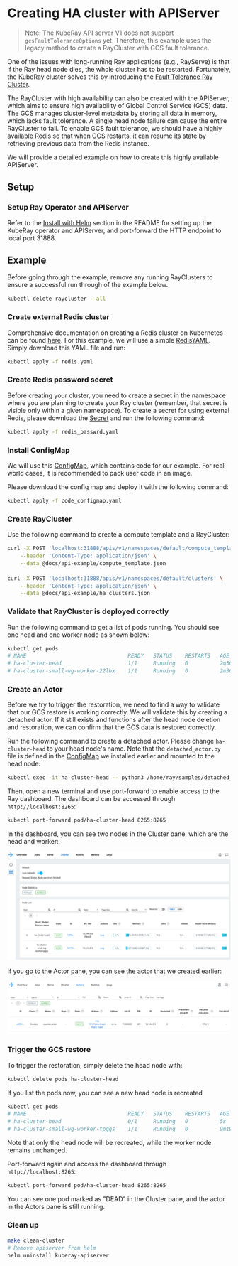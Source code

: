 # Creating HA cluster with APIServer

> Note: The KubeRay API server V1 does not support `gcsFaultToleranceOptions` yet.
> Therefore, this example uses the legacy method to create a RayCluster with GCS fault tolerance.

One of the issues with long-running Ray applications (e.g., RayServe) is that if the Ray head node
dies, the whole cluster has to be restarted. Fortunately, the KubeRay cluster solves this by
introducing the [Fault Tolerance Ray Cluster](https://docs.ray.io/en/master/cluster/kubernetes/user-guides/kuberay-gcs-ft.html).

The RayCluster with high availability can also be created with the APIServer, which aims to
ensure high availability of Global Control Service (GCS) data. The GCS manages
cluster-level metadata by storing all data in memory, which lacks fault tolerance. A
single head node failure can cause the entire RayCluster to fail. To enable GCS fault tolerance,
we should have a highly available Redis so that when GCS restarts, it can resume its
state by retrieving previous data from the Redis instance.

We will provide a detailed example on how to create this highly available APIServer.

## Setup

### Setup Ray Operator and APIServer

Refer to the [Install with Helm](README.md#install-with-helm) section in the README for
setting up the KubeRay operator and APIServer, and port-forward the HTTP endpoint to local
port 31888.

## Example

Before going through the example, remove any running RayClusters to ensure a successful
run through of the example below.

```sh
kubectl delete raycluster --all
```

### Create external Redis cluster

Comprehensive documentation on creating a Redis cluster on Kubernetes can be found
[here](https://www.dragonflydb.io/guides/redis-kubernetes). For this example, we will use a simple
[RedisYAML]. Simply download this YAML file and run:

```sh
kubectl apply -f redis.yaml
```

### Create Redis password secret

Before creating your cluster, you need to create a secret in the
namespace where you are planning to create your Ray cluster (remember, that secret is visible only within a given
namespace). To create a secret for using external Redis, please download the [Secret] and
run the following command:

```sh
kubectl apply -f redis_passwrd.yaml
```

### Install ConfigMap

We will use this [ConfigMap], which contains code for our example. For real-world
cases, it is recommended to pack user code in an image.

Please download the config map and deploy it with the following command:

```sh
kubectl apply -f code_configmap.yaml
```

### Create RayCluster

Use the following command to create a compute template and a RayCluster:

```sh
curl -X POST 'localhost:31888/apis/v1/namespaces/default/compute_templates' \
    --header 'Content-Type: application/json' \
    --data @docs/api-example/compute_template.json

curl -X POST 'localhost:31888/apis/v1/namespaces/default/clusters' \
    --header 'Content-Type: application/json' \
    --data @docs/api-example/ha_clusters.json
```

### Validate that RayCluster is deployed correctly

Run the following command to get a list of pods running. You should see one head and one worker node
as shown below:

```sh
kubectl get pods
# NAME                                READY   STATUS    RESTARTS   AGE
# ha-cluster-head                     1/1     Running   0          2m36s
# ha-cluster-small-wg-worker-22lbx    1/1     Running   0          2m36s
```

### Create an Actor

Before we try to trigger the restoration, we need to find a way to validate that our GCS restore
is working correctly. We will validate this by creating a detached actor. If it still
exists and functions after the head node deletion and restoration, we can confirm that the
GCS data is restored correctly.

Run the following command to create a detached actor. Please change `ha-cluster-head` to
your head node's name. Note that the `detached_actor.py` file is defined in the
[ConfigMap] we installed earlier and mounted to the head node:

```sh
kubectl exec -it ha-cluster-head -- python3 /home/ray/samples/detached_actor.py
```

Then, open a new terminal and use port-forward to enable access to the Ray dashboard.
The dashboard can be accessed through `http://localhost:8265`:

```sh
kubectl port-forward pod/ha-cluster-head 8265:8265
```

In the dashboard, you can see two nodes in the Cluster pane, which are the head and worker:

![hacluster-dashboard-cluster](img/hacluster-dashboard-cluster.png)

If you go to the Actor pane, you can see the actor that we created earlier:

![hacluster-dashboard-actor](img/hacluster-dashboard-actor.png)

### Trigger the GCS restore

To trigger the restoration, simply delete the head node with:

```sh
kubectl delete pods ha-cluster-head
```

If you list the pods now, you can see a new head node is recreated

```sh
kubectl get pods
# NAME                                READY   STATUS    RESTARTS   AGE
# ha-cluster-head                     0/1     Running   0          5s
# ha-cluster-small-wg-worker-tpgqs    1/1     Running   0          9m19s
```

Note that only the head node will be recreated, while the worker node remains unchanged.

Port-forward again and access the dashboard through `http://localhost:8265`:

```sh
kubectl port-forward pod/ha-cluster-head 8265:8265
```

You can see one pod marked as "DEAD" in the Cluster pane, and the actor in the Actors pane
is still running.

### Clean up

```sh
make clean-cluster
# Remove apiserver from helm
helm uninstall kuberay-apiserver
```

[RedisYAML]: test/cluster/redis/redis.yaml
[Secret]: test/cluster/redis/redis_passwrd.yaml
[ConfigMap]: test/cluster/code_configmap.yaml
